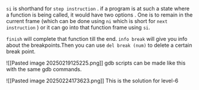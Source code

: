 `si` is shorthand for `step instruction` . if a program is at such a
state where a function is being called, it would have two 
options . One is to remain in the current frame (which can be 
done using `ni` which is short for `next instruction` ) or it can go 
into that function frame using `si`.

`finish` will complete that function till the end.
`info break` will give you info about the breakpoints.Then you can
use `del break (num)` to delete a certain break point.

![[Pasted image 20250219125225.png]]
gdb scripts can be made like this with the same gdb commands.

![[Pasted image 20250224173623.png]]
This is the solution for level-6